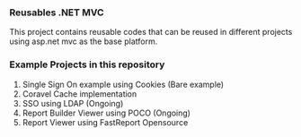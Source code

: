 ### Reusables .NET MVC
 
This project contains reusable codes that can be reused in different projects using asp.net mvc as the base platform.


### Example Projects in this repository 
1. Single Sign On example using Cookies (Bare example)
2. Coravel Cache implementation
3. SSO using LDAP (Ongoing)
4. Report Builder Viewer using POCO (Ongoing)
5. Report Viewer using FastReport Opensource
  
